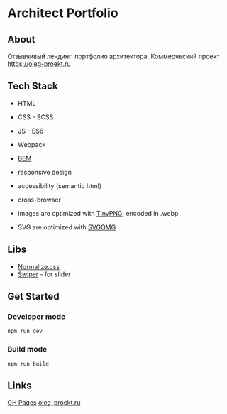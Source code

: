 # Architect Portfolio

## About

Отзывчивый лендинг, портфолио архитектора.
Коммерческий проект
https://oleg-proekt.ru

## Tech Stack

* HTML
* CSS - SCSS
* JS - ES6
* Webpack

* [BEM](https://ru.bem.info/)
* responsive design
* accessibility (semantic html)
* cross-browser
* images are optimized with [TinyPNG](https://tinypng.com/), encoded in .webp
* SVG are optimized with [SVGOMG](https://jakearchibald.github.io/svgomg/)

## Libs

* [Normalize.css](https://necolas.github.io/normalize.css/)
* [Swiper](https://swiperjs.com/) - for slider

## Get Started

### Developer mode

`npm run dev`

### Build mode

`npm run build`

## Links

[GH Pages](https://melentq.github.io/architect-portfolio)
[oleg-proekt.ru](https://oleg-proekt.ru)
